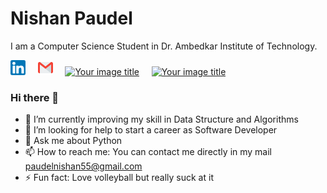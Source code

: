 # Nishan Paudel
I am a Computer Science Student in Dr. Ambedkar Institute of Technology. 

[![linkedin](https://github.com/nishan7/nishan7/blob/master/linkedin%20(1).png)](https://www.linkedin.com/in/paudelnishan/)
&nbsp; &nbsp;
[![mail](https://github.com/nishan7/nishan7/blob/master/gmail%20(1).png)](mailto:paudelnishan55@gmail.com) &nbsp; &nbsp;
[<img src="https://i.pinimg.com/originals/c5/d9/fc/c5d9fc1e18bcf039f464c2ab6cfb3eb6.jpg" alt="Your image title" width="25"/>](https://www.codechef.com/users/nishanpaudel) &nbsp; &nbsp;
[<img src="https://upload.wikimedia.org/wikipedia/en/0/07/Codeforces_logo.png" alt="Your image title" width="80"/>](https://codeforces.com/profile/nishanpaudel) &nbsp; &nbsp;


### Hi there 👋


<!-- - 👯 I’m looking to collaborate on any Machine Learning or Data Science projects.  -->
<!-- - 🔭 I’m currently working on Movie Recommendation Project -->
- 🌱 I’m currently improving my skill in Data Structure and Algorithms
- 🤔 I’m looking for help to start a career as Software Developer
- 💬 Ask me about Python
- 📫 How to reach me: You can contact me directly in my mail [paudelnishan55@gmail.com](mailto:paudelnishan55@gmail.com)
- ⚡ Fun fact: Love volleyball but really suck at it


